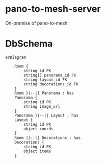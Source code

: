 # pano-to-mesh-server
On-premise of pano-to-mesh

# DbSchema 
```mermaid
erDiagram

    Room {
        string id PK
        string[] panorama_id FK
        string layout_id FK
        string decorations_id FK
    }
    Room }|--|{ Panorama : has
    Panorama {
        string id PK
        string image_url
    }
    Panorama }|--|| Layout : has
    Layout {
        string id PK
        object coords
    }
    Room ||--|| Decorations : has
    Decorations {
        string id PK
        object items
    }
```
